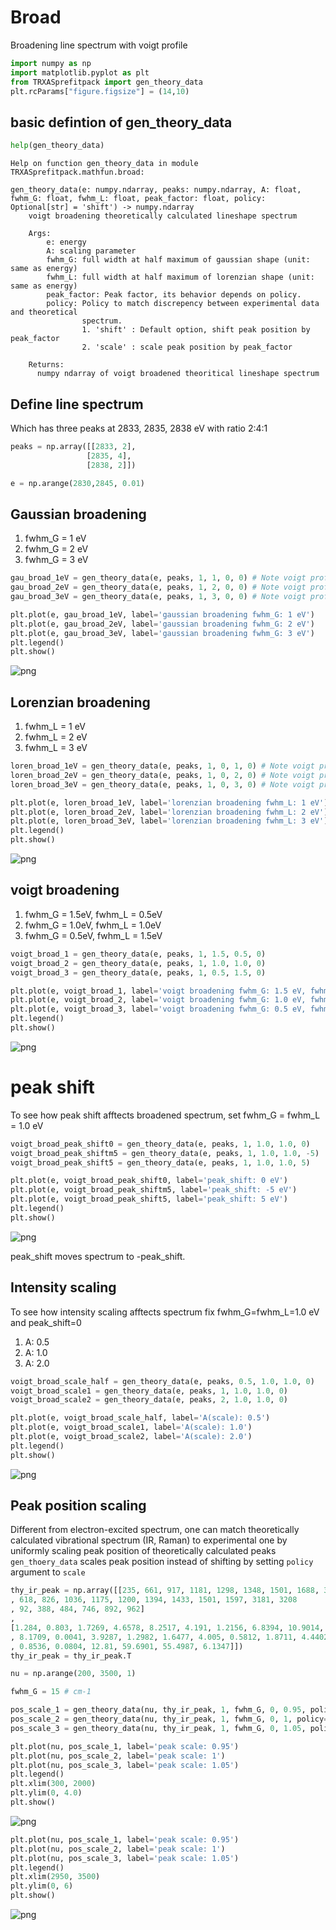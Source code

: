 # Broad

Broadening line spectrum with voigt profile


```python
import numpy as np
import matplotlib.pyplot as plt
from TRXASprefitpack import gen_theory_data
plt.rcParams["figure.figsize"] = (14,10)
```

## basic defintion of gen_theory_data


```python
help(gen_theory_data)
```

    Help on function gen_theory_data in module TRXASprefitpack.mathfun.broad:
    
    gen_theory_data(e: numpy.ndarray, peaks: numpy.ndarray, A: float, fwhm_G: float, fwhm_L: float, peak_factor: float, policy: Optional[str] = 'shift') -> numpy.ndarray
        voigt broadening theoretically calculated lineshape spectrum
        
        Args:
            e: energy 
            A: scaling parameter
            fwhm_G: full width at half maximum of gaussian shape (unit: same as energy)
            fwhm_L: full width at half maximum of lorenzian shape (unit: same as energy)
            peak_factor: Peak factor, its behavior depends on policy.
            policy: Policy to match discrepency between experimental data and theoretical
                    spectrum.
                    1. 'shift' : Default option, shift peak position by peak_factor
                    2. 'scale' : scale peak position by peak_factor
        
        Returns:
          numpy ndarray of voigt broadened theoritical lineshape spectrum
    
    

## Define line spectrum
Which has three peaks at 2833, 2835, 2838 eV with ratio 2:4:1


```python
peaks = np.array([[2833, 2],
                 [2835, 4],
                 [2838, 2]])
```


```python
e = np.arange(2830,2845, 0.01)
```

## Gaussian broadening

1. fwhm_G = 1 eV
2. fwhm_G = 2 eV
3. fwhm_G = 3 eV


```python
gau_broad_1eV = gen_theory_data(e, peaks, 1, 1, 0, 0) # Note voigt profile with fwhm_L = 0 is gaussian
gau_broad_2eV = gen_theory_data(e, peaks, 1, 2, 0, 0) # Note voigt profile with fwhm_L = 0 is gaussian
gau_broad_3eV = gen_theory_data(e, peaks, 1, 3, 0, 0) # Note voigt profile with fwhm_L = 0 is gaussian
```


```python
plt.plot(e, gau_broad_1eV, label='gaussian broadening fwhm_G: 1 eV')
plt.plot(e, gau_broad_2eV, label='gaussian broadening fwhm_G: 2 eV')
plt.plot(e, gau_broad_3eV, label='gaussian broadening fwhm_G: 3 eV')
plt.legend()
plt.show()
```


    
![png](broad_files/broad_9_0.png)
    


## Lorenzian broadening

1. fwhm_L = 1 eV
2. fwhm_L = 2 eV
3. fwhm_L = 3 eV


```python
loren_broad_1eV = gen_theory_data(e, peaks, 1, 0, 1, 0) # Note voigt profile with fwhm_G = 0 is lorenzian
loren_broad_2eV = gen_theory_data(e, peaks, 1, 0, 2, 0) # Note voigt profile with fwhm_G = 0 is lorenzian
loren_broad_3eV = gen_theory_data(e, peaks, 1, 0, 3, 0) # Note voigt profile with fwhm_G = 0 is lorenzian
```


```python
plt.plot(e, loren_broad_1eV, label='lorenzian broadening fwhm_L: 1 eV')
plt.plot(e, loren_broad_2eV, label='lorenzian broadening fwhm_L: 2 eV')
plt.plot(e, loren_broad_3eV, label='lorenzian broadening fwhm_L: 3 eV')
plt.legend()
plt.show()
```


    
![png](broad_files/broad_12_0.png)
    


## voigt broadening

1. fwhm_G = 1.5eV, fwhm_L = 0.5eV
2. fwhm_G = 1.0eV, fwhm_L = 1.0eV
3. fwhm_G = 0.5eV, fwhm_L = 1.5eV


```python
voigt_broad_1 = gen_theory_data(e, peaks, 1, 1.5, 0.5, 0) 
voigt_broad_2 = gen_theory_data(e, peaks, 1, 1.0, 1.0, 0) 
voigt_broad_3 = gen_theory_data(e, peaks, 1, 0.5, 1.5, 0) 
```


```python
plt.plot(e, voigt_broad_1, label='voigt broadening fwhm_G: 1.5 eV, fwhm_L: 0.5 eV')
plt.plot(e, voigt_broad_2, label='voigt broadening fwhm_G: 1.0 eV, fwhm_L: 1.0 eV')
plt.plot(e, voigt_broad_3, label='voigt broadening fwhm_G: 0.5 eV, fwhm_L: 1.5 eV')
plt.legend()
plt.show()
```


    
![png](broad_files/broad_15_0.png)
    


# peak shift

To see how peak shift afftects broadened spectrum, 
set fwhm_G = fwhm_L = 1.0 eV


```python
voigt_broad_peak_shift0 = gen_theory_data(e, peaks, 1, 1.0, 1.0, 0)
voigt_broad_peak_shiftm5 = gen_theory_data(e, peaks, 1, 1.0, 1.0, -5) 
voigt_broad_peak_shift5 = gen_theory_data(e, peaks, 1, 1.0, 1.0, 5) 
```


```python
plt.plot(e, voigt_broad_peak_shift0, label='peak_shift: 0 eV')
plt.plot(e, voigt_broad_peak_shiftm5, label='peak_shift: -5 eV')
plt.plot(e, voigt_broad_peak_shift5, label='peak_shift: 5 eV')
plt.legend()
plt.show()
```


    
![png](broad_files/broad_18_0.png)
    


peak_shift moves spectrum to -peak_shift.

## Intensity scaling
To see how intensity scaling afftects spectrum fix fwhm_G=fwhm_L=1.0 eV and peak_shift=0
1. A: 0.5
2. A: 1.0
3. A: 2.0


```python
voigt_broad_scale_half = gen_theory_data(e, peaks, 0.5, 1.0, 1.0, 0)
voigt_broad_scale1 = gen_theory_data(e, peaks, 1, 1.0, 1.0, 0) 
voigt_broad_scale2 = gen_theory_data(e, peaks, 2, 1.0, 1.0, 0) 
```


```python
plt.plot(e, voigt_broad_scale_half, label='A(scale): 0.5')
plt.plot(e, voigt_broad_scale1, label='A(scale): 1.0')
plt.plot(e, voigt_broad_scale2, label='A(scale): 2.0')
plt.legend()
plt.show()
```


    
![png](broad_files/broad_22_0.png)
    


## Peak position scaling 

Different from electron-excited spectrum, one can match theoretically calculated vibrational spectrum (IR, Raman) to experimental one by uniformly scaling peak position of theoretically calculated peaks
``gen_thoery_data`` scales peak position instead of shifting by setting ``policy`` argument to ``scale``


```python
thy_ir_peak = np.array([[235, 661, 917, 1181, 1298, 1348, 1501, 1688, 3172, 3178, 3195
, 618, 826, 1036, 1175, 1200, 1394, 1433, 1501, 1597, 3181, 3208
, 92, 388, 484, 746, 892, 962]
, 
[1.284, 0.803, 1.7269, 4.6578, 8.2517, 4.191, 1.2156, 6.8394, 10.9014, 16.4984, 73.323
, 8.1709, 0.0041, 3.9287, 1.2982, 1.6477, 4.005, 0.5812, 1.8711, 4.4402, 3.00e-04, 77.3937
, 0.8536, 0.0804, 12.81, 59.6901, 55.4987, 6.1347]])
thy_ir_peak = thy_ir_peak.T 

nu = np.arange(200, 3500, 1)

fwhm_G = 15 # cm-1

pos_scale_1 = gen_theory_data(nu, thy_ir_peak, 1, fwhm_G, 0, 0.95, policy='scale')
pos_scale_2 = gen_theory_data(nu, thy_ir_peak, 1, fwhm_G, 0, 1, policy='scale')
pos_scale_3 = gen_theory_data(nu, thy_ir_peak, 1, fwhm_G, 0, 1.05, policy='scale')
```


```python
plt.plot(nu, pos_scale_1, label='peak scale: 0.95')
plt.plot(nu, pos_scale_2, label='peak scale: 1')
plt.plot(nu, pos_scale_3, label='peak scale: 1.05')
plt.legend()
plt.xlim(300, 2000)
plt.ylim(0, 4.0)
plt.show()
```


    
![png](broad_files/broad_25_0.png)
    



```python
plt.plot(nu, pos_scale_1, label='peak scale: 0.95')
plt.plot(nu, pos_scale_2, label='peak scale: 1')
plt.plot(nu, pos_scale_3, label='peak scale: 1.05')
plt.legend()
plt.xlim(2950, 3500)
plt.ylim(0, 6)
plt.show()
```


    
![png](broad_files/broad_26_0.png)
    

